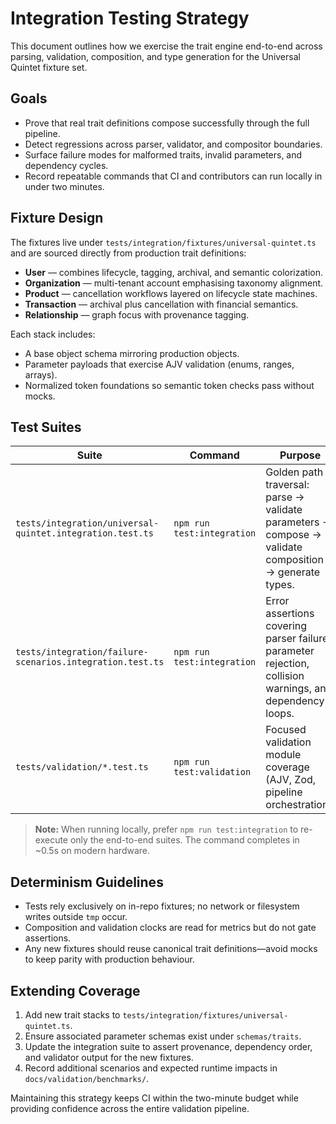 # Integration Testing Strategy

This document outlines how we exercise the trait engine end-to-end across parsing, validation, composition, and type generation for the Universal Quintet fixture set.

## Goals

- Prove that real trait definitions compose successfully through the full pipeline.
- Detect regressions across parser, validator, and compositor boundaries.
- Surface failure modes for malformed traits, invalid parameters, and dependency cycles.
- Record repeatable commands that CI and contributors can run locally in under two minutes.

## Fixture Design

The fixtures live under `tests/integration/fixtures/universal-quintet.ts` and are sourced directly from production trait definitions:

- **User** — combines lifecycle, tagging, archival, and semantic colorization.
- **Organization** — multi-tenant account emphasising taxonomy alignment.
- **Product** — cancellation workflows layered on lifecycle state machines.
- **Transaction** — archival plus cancellation with financial semantics.
- **Relationship** — graph focus with provenance tagging.

Each stack includes:

- A base object schema mirroring production objects.
- Parameter payloads that exercise AJV validation (enums, ranges, arrays).
- Normalized token foundations so semantic token checks pass without mocks.

## Test Suites

| Suite | Command | Purpose |
| --- | --- | --- |
| `tests/integration/universal-quintet.integration.test.ts` | `npm run test:integration` | Golden path traversal: parse → validate parameters → compose → validate composition → generate types. |
| `tests/integration/failure-scenarios.integration.test.ts` | `npm run test:integration` | Error assertions covering parser failure, parameter rejection, collision warnings, and dependency loops. |
| `tests/validation/*.test.ts` | `npm run test:validation` | Focused validation module coverage (AJV, Zod, pipeline orchestration). |

> **Note:** When running locally, prefer `npm run test:integration` to re-execute only the end-to-end suites. The command completes in ~0.5s on modern hardware.

## Determinism Guidelines

- Tests rely exclusively on in-repo fixtures; no network or filesystem writes outside `tmp` occur.
- Composition and validation clocks are read for metrics but do not gate assertions.
- Any new fixtures should reuse canonical trait definitions—avoid mocks to keep parity with production behaviour.

## Extending Coverage

1. Add new trait stacks to `tests/integration/fixtures/universal-quintet.ts`.
2. Ensure associated parameter schemas exist under `schemas/traits`.
3. Update the integration suite to assert provenance, dependency order, and validator output for the new fixtures.
4. Record additional scenarios and expected runtime impacts in `docs/validation/benchmarks/`.

Maintaining this strategy keeps CI within the two-minute budget while providing confidence across the entire validation pipeline.

